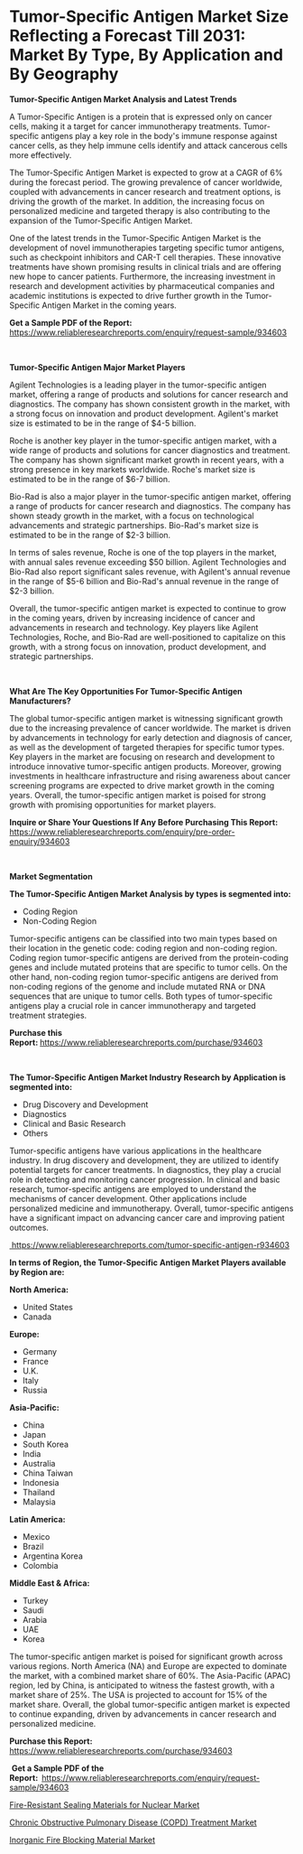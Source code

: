 <p><h1>Tumor-Specific Antigen Market Size Reflecting a Forecast Till 2031: Market By Type, By Application and By Geography</h1></p><p><strong>Tumor-Specific Antigen Market Analysis and Latest Trends</strong></p>
<p><p>A Tumor-Specific Antigen is a protein that is expressed only on cancer cells, making it a target for cancer immunotherapy treatments. Tumor-specific antigens play a key role in the body's immune response against cancer cells, as they help immune cells identify and attack cancerous cells more effectively.</p><p>The Tumor-Specific Antigen Market is expected to grow at a CAGR of 6% during the forecast period. The growing prevalence of cancer worldwide, coupled with advancements in cancer research and treatment options, is driving the growth of the market. In addition, the increasing focus on personalized medicine and targeted therapy is also contributing to the expansion of the Tumor-Specific Antigen Market.</p><p>One of the latest trends in the Tumor-Specific Antigen Market is the development of novel immunotherapies targeting specific tumor antigens, such as checkpoint inhibitors and CAR-T cell therapies. These innovative treatments have shown promising results in clinical trials and are offering new hope to cancer patients. Furthermore, the increasing investment in research and development activities by pharmaceutical companies and academic institutions is expected to drive further growth in the Tumor-Specific Antigen Market in the coming years.</p></p>
<p><strong>Get a Sample PDF of the Report:&nbsp;</strong> <a href="https://www.reliableresearchreports.com/enquiry/request-sample/934603">https://www.reliableresearchreports.com/enquiry/request-sample/934603</a></p>
<p>&nbsp;</p>
<p><strong>Tumor-Specific Antigen Major Market Players</strong></p>
<p><p>Agilent Technologies is a leading player in the tumor-specific antigen market, offering a range of products and solutions for cancer research and diagnostics. The company has shown consistent growth in the market, with a strong focus on innovation and product development. Agilent's market size is estimated to be in the range of $4-5 billion.</p><p>Roche is another key player in the tumor-specific antigen market, with a wide range of products and solutions for cancer diagnostics and treatment. The company has shown significant market growth in recent years, with a strong presence in key markets worldwide. Roche's market size is estimated to be in the range of $6-7 billion.</p><p>Bio-Rad is also a major player in the tumor-specific antigen market, offering a range of products for cancer research and diagnostics. The company has shown steady growth in the market, with a focus on technological advancements and strategic partnerships. Bio-Rad's market size is estimated to be in the range of $2-3 billion.</p><p>In terms of sales revenue, Roche is one of the top players in the market, with annual sales revenue exceeding $50 billion. Agilent Technologies and Bio-Rad also report significant sales revenue, with Agilent's annual revenue in the range of $5-6 billion and Bio-Rad's annual revenue in the range of $2-3 billion.</p><p>Overall, the tumor-specific antigen market is expected to continue to grow in the coming years, driven by increasing incidence of cancer and advancements in research and technology. Key players like Agilent Technologies, Roche, and Bio-Rad are well-positioned to capitalize on this growth, with a strong focus on innovation, product development, and strategic partnerships.</p></p>
<p>&nbsp;</p>
<p><strong>What Are The Key Opportunities For Tumor-Specific Antigen Manufacturers?</strong></p>
<p><p>The global tumor-specific antigen market is witnessing significant growth due to the increasing prevalence of cancer worldwide. The market is driven by advancements in technology for early detection and diagnosis of cancer, as well as the development of targeted therapies for specific tumor types. Key players in the market are focusing on research and development to introduce innovative tumor-specific antigen products. Moreover, growing investments in healthcare infrastructure and rising awareness about cancer screening programs are expected to drive market growth in the coming years. Overall, the tumor-specific antigen market is poised for strong growth with promising opportunities for market players.</p></p>
<p><strong>Inquire or Share Your Questions If Any Before Purchasing This Report:</strong> <a href="https://www.reliableresearchreports.com/enquiry/pre-order-enquiry/934603">https://www.reliableresearchreports.com/enquiry/pre-order-enquiry/934603</a></p>
<p>&nbsp;</p>
<p><strong>Market Segmentation</strong></p>
<p><strong>The Tumor-Specific Antigen Market Analysis by types is segmented into:</strong></p>
<p><ul><li>Coding Region</li><li>Non-Coding Region</li></ul></p>
<p><p>Tumor-specific antigens can be classified into two main types based on their location in the genetic code: coding region and non-coding region. Coding region tumor-specific antigens are derived from the protein-coding genes and include mutated proteins that are specific to tumor cells. On the other hand, non-coding region tumor-specific antigens are derived from non-coding regions of the genome and include mutated RNA or DNA sequences that are unique to tumor cells. Both types of tumor-specific antigens play a crucial role in cancer immunotherapy and targeted treatment strategies.</p></p>
<p><strong>Purchase this Report:&nbsp;</strong><a href="https://www.reliableresearchreports.com/purchase/934603">https://www.reliableresearchreports.com/purchase/934603</a></p>
<p>&nbsp;</p>
<p><strong>The Tumor-Specific Antigen Market Industry Research by Application is segmented into:</strong></p>
<p><ul><li>Drug Discovery and Development</li><li>Diagnostics</li><li>Clinical and Basic Research</li><li>Others</li></ul></p>
<p><p>Tumor-specific antigens have various applications in the healthcare industry. In drug discovery and development, they are utilized to identify potential targets for cancer treatments. In diagnostics, they play a crucial role in detecting and monitoring cancer progression. In clinical and basic research, tumor-specific antigens are employed to understand the mechanisms of cancer development. Other applications include personalized medicine and immunotherapy. Overall, tumor-specific antigens have a significant impact on advancing cancer care and improving patient outcomes.</p></p>
<p><a href="https://www.reliableresearchreports.com/tumor-specific-antigen-r934603">&nbsp;https://www.reliableresearchreports.com/tumor-specific-antigen-r934603</a></p>
<p><strong>In terms of Region, the Tumor-Specific Antigen Market Players available by Region are:</strong></p>
<p>
    <p> <strong> North America: </strong>
        <ul>
            <li>United States</li>
            <li>Canada</li>
        </ul>
        </p> 
    <p> <strong> Europe: </strong>
        <ul>
            <li>Germany</li>
            <li>France</li>
            <li>U.K.</li>
            <li>Italy</li>
            <li>Russia</li>
        </ul>
        </p> 
    <p> <strong> Asia-Pacific: </strong>
        <ul>
            <li>China</li>
            <li>Japan</li>
            <li>South Korea</li>
            <li>India</li>
            <li>Australia</li>
            <li>China Taiwan</li>
            <li>Indonesia</li>
            <li>Thailand</li>
            <li>Malaysia</li>
        </ul>
        </p> 
    <p> <strong> Latin America: </strong>
        <ul>
            <li>Mexico</li>
            <li>Brazil</li>
            <li>Argentina Korea</li>
            <li>Colombia</li>
        </ul>
        </p> 
    <p> <strong> Middle East & Africa: </strong>
        <ul>
            <li>Turkey</li>
            <li>Saudi</li>
            <li>Arabia</li>
            <li>UAE</li>
            <li>Korea</li>
        </ul>
    </p>
    </p>
<p><p>The tumor-specific antigen market is poised for significant growth across various regions. North America (NA) and Europe are expected to dominate the market, with a combined market share of 60%. The Asia-Pacific (APAC) region, led by China, is anticipated to witness the fastest growth, with a market share of 25%. The USA is projected to account for 15% of the market share. Overall, the global tumor-specific antigen market is expected to continue expanding, driven by advancements in cancer research and personalized medicine.</p></p>
<p><strong>Purchase this Report: </strong><a href="https://www.reliableresearchreports.com/purchase/934603">https://www.reliableresearchreports.com/purchase/934603</a></p>
<p>&nbsp;<strong>Get a Sample PDF of the Report:&nbsp;&nbsp;</strong><a href="https://www.reliableresearchreports.com/enquiry/request-sample/934603">https://www.reliableresearchreports.com/enquiry/request-sample/934603</a></p>
<p><strong></strong></p>
<p><p><a href="https://issuu.com/reportprime-2/docs/fire-resistant-sealing-materials-for-nuclear-marke">Fire-Resistant Sealing Materials for Nuclear Market</a></p><p><a href="https://github.com/cameroneffertz/Market-Research-Report-List-1/blob/main/chronic-obstructive-pulmonary-disease-copd-treatment-market.md">Chronic Obstructive Pulmonary Disease (COPD) Treatment Market</a></p><p><a href="https://issuu.com/reportprime-2/docs/inorganic-fire-blocking-material-market-size-2030.">Inorganic Fire Blocking Material Market</a></p></p>